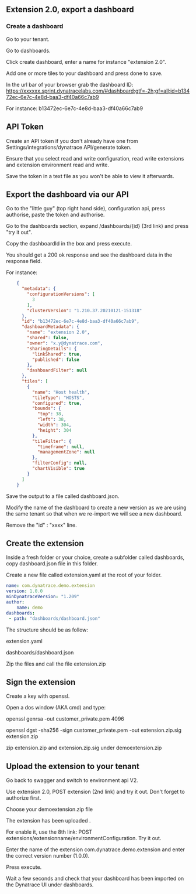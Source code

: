 ## Extension 2.0, export a dashboard

### Create a dashboard

Go to your tenant.

Go to dashboards.

Click create dashboard, enter a name for instance "extension 2.0".

Add one or more tiles to your dashboard and press done to save.

In the url bar of your browser grab the dashboard ID: https://xxxxxx.sprint.dynatracelabs.com/#dashboard;gtf=-2h;gf=all;id=b13472ec-6e7c-4e8d-baa3-df40a66c7ab9

For instance: b13472ec-6e7c-4e8d-baa3-df40a66c7ab9


## API Token
Create an API token if you don't already have one from Settings/integrations/dynatrace API/generate token.  

Ensure that you select read and write configuration, read write extensions and extension environment read and write.

Save the token in a text file as you won't be able to view it afterwards.


## Export the dashboard via our API

Go to the "little guy" (top right hand side), configuration api, press authorise, paste the token and authorise.

Go to the dashboards section, expand /dashboards/{id} (3rd link) and press "try it out".

Copy the dashboardId in the box and press execute.

You should get a 200 ok response and see the dashboard data in the response field.

For instance:
```json
	{
	  "metadata": {
		"configurationVersions": [
		  3
		],
		"clusterVersion": "1.210.37.20210121-151318"
	  },
	  "id": "b13472ec-6e7c-4e8d-baa3-df40a66c7ab9",
	  "dashboardMetadata": {
		"name": "extension 2.0",
		"shared": false,
		"owner": "x.y@dynatrace.com",
		"sharingDetails": {
		  "linkShared": true,
		  "published": false
		},
		"dashboardFilter": null
	  },
	  "tiles": [
		{
		  "name": "Host health",
		  "tileType": "HOSTS",
		  "configured": true,
		  "bounds": {
			"top": 38,
			"left": 38,
			"width": 304,
			"height": 304
		  },
		  "tileFilter": {
			"timeframe": null,
			"managementZone": null
		  },
		  "filterConfig": null,
		  "chartVisible": true
		}
	  ]
	}
```
	
Save the output to a file called dashboard.json.

Modify the name of the dashboard to create a new version as we are using the same tenant so that when we re-import we will see a new dashboard. 

Remove the "id" : "xxxx" line.



## Create the extension

Inside a fresh folder or your choice, create a subfolder called dashboards, copy dashboard.json file in this folder.


Create a new file called extension.yaml at the root of your folder.
```yaml
name: com.dynatrace.demo.extension
version: 1.0.0
minDynatraceVersion: "1.209"
author: 
    name: demo
dashboards:
 - path: "dashboards/dashboard.json"
```
	


The structure should be as follow:

extension.yaml

dashboards/dashboard.json

Zip the files and call the file extension.zip


## Sign the extension
Create a key with openssl. 

Open a dos window (AKA cmd) and type:

openssl genrsa -out customer_private.pem 4096

openssl dgst -sha256 -sign customer_private.pem -out extension.zip.sig extension.zip

zip extension.zip and extension.zip.sig under demoextension.zip



## Upload the extension to your tenant
Go back to swagger and switch to environment api V2.

Use extension 2.0, POST extension (2nd link) and try it out. Don't forget to authorize first.

Choose your demoextension.zip file 

The extension has been uploaded .

For enable it, use the 8th link: POST extensions/extensionname/environmentConfiguration. Try it out.

Enter the name of the extension com.dynatrace.demo.extension and enter the correct version number (1.0.0).

Press execute.

Wait a few seconds and check that your dashboard has been imported on the Dynatrace UI under dashboards.
